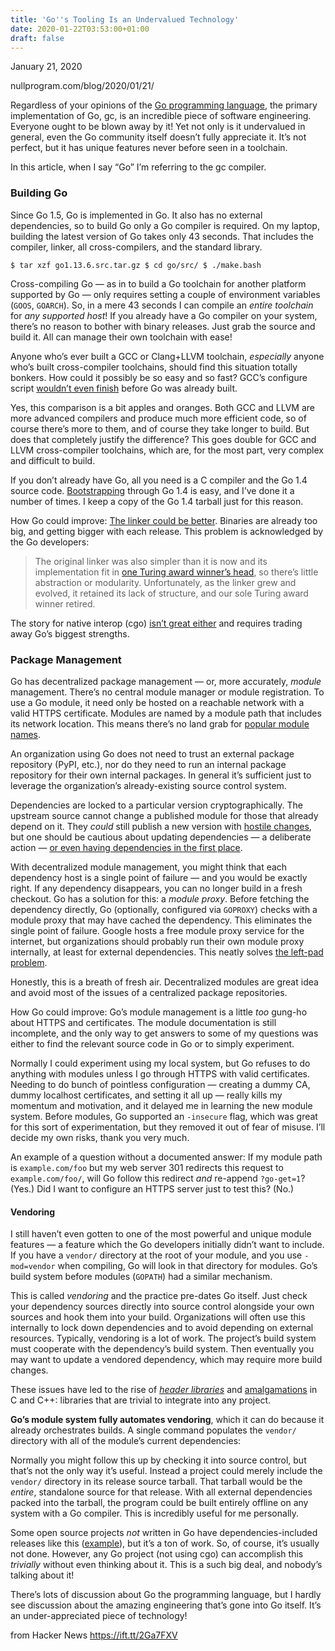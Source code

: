```yaml
---
title: 'Go''s Tooling Is an Undervalued Technology'
date: 2020-01-22T03:53:00+01:00
draft: false
---
```


January 21, 2020

nullprogram.com/blog/2020/01/21/

Regardless of your opinions of the [Go programming language](https://golang.org/), the primary implementation of Go, gc, is an incredible piece of software engineering. Everyone ought to be blown away by it! Yet not only is it undervalued in general, even the Go community itself doesn’t fully appreciate it. It’s not perfect, but it has unique features never before seen in a toolchain.

In this article, when I say “Go” I’m referring to the gc compiler.

### Building Go

Since Go 1.5, Go is implemented in Go. It also has no external dependencies, so to build Go only a Go compiler is required. On my laptop, building the latest version of Go takes only 43 seconds. That includes the compiler, linker, all cross-compilers, and the standard library.

```
$ tar xzf go1.13.6.src.tar.gz $ cd go/src/ $ ./make.bash 
```

Cross-compiling Go — as in to build a Go toolchain for another platform supported by Go — only requires setting a couple of environment variables (`GOOS`, `GOARCH`). So, in a mere 43 seconds I can compile an _entire toolchain_ for _any supported host_! If you already have a Go compiler on your system, there’s no reason to bother with binary releases. Just grab the source and build it. All can manage their own toolchain with ease!

Anyone who’s ever built a GCC or Clang+LLVM toolchain, _especially_ anyone who’s built cross-compiler toolchains, should find this situation totally bonkers. How could it possibly be so easy and so fast? GCC’s configure script [wouldn’t even finish](https://nullprogram.com/blog/2017/03/30/) before Go was already built.

Yes, this comparison is a bit apples and oranges. Both GCC and LLVM are more advanced compilers and produce much more efficient code, so of course there’s more to them, and of course they take longer to build. But does that completely justify the difference? This goes double for GCC and LLVM cross-compiler toolchains, which are, for the most part, very complex and difficult to build.

If you don’t already have Go, all you need is a C compiler and the Go 1.4 source code. [Bootstrapping](https://nullprogram.com/blog/2016/11/17/) through Go 1.4 is easy, and I’ve done it a number of times. I keep a copy of the Go 1.4 tarball just for this reason.

How Go could improve: [The linker could be better](http://golang.org/s/better-linker). Binaries are already too big, and getting bigger with each release. This problem is acknowledged by the Go developers:

> The original linker was also simpler than it is now and its implementation fit in [one Turing award winner’s head](https://en.wikipedia.org/wiki/Ken_Thompson), so there’s little abstraction or modularity. Unfortunately, as the linker grew and evolved, it retained its lack of structure, and our sole Turing award winner retired.

The story for native interop (cgo) [isn’t great either](https://dave.cheney.net/2016/01/18/cgo-is-not-go) and requires trading away Go’s biggest strengths.

### Package Management

Go has decentralized package management — or, more accurately, _module_ management. There’s no central module manager or module registration. To use a Go module, it need only be hosted on a reachable network with a valid HTTPS certificate. Modules are named by a module path that includes its network location. This means there’s no land grab for [popular module names](https://github.com/dateutil/dateutil/issues/984).

An organization using Go does not need to trust an external package repository (PyPI, etc.), nor do they need to run an internal package repository for their own internal packages. In general it’s sufficient just to leverage the organization’s already-existing source control system.

Dependencies are locked to a particular version cryptographically. The upstream source cannot change a published module for those that already depend on it. They _could_ still publish a new version with [hostile changes](https://blog.npmjs.org/post/180565383195/details-about-the-event-stream-incident), but one should be cautious about updating dependencies — a deliberate action — [or even having dependencies in the first place](https://research.swtch.com/deps).

With decentralized module management, you might think that each dependency host is a single point of failure — and you would be exactly right. If any dependency disappears, you can no longer build in a fresh checkout. Go has a solution for this: a _module proxy_. Before fetching the dependency directly, Go (optionally, configured via `GOPROXY`) checks with a module proxy that may have cached the dependency. This eliminates the single point of failure. Google hosts a free module proxy service for the internet, but organizations should probably run their own module proxy internally, at least for external dependencies. This neatly solves [the left-pad problem](https://lwn.net/Articles/681410/).

Honestly, this is a breath of fresh air. Decentralized modules are great idea and avoid most of the issues of a centralized package repositories.

How Go could improve: Go’s module management is a little _too_ gung-ho about HTTPS and certificates. The module documentation is still incomplete, and the only way to get answers to some of my questions was either to find the relevant source code in Go or to simply experiment.

Normally I could experiment using my local system, but Go refuses to do anything with modules unless I go through HTTPS with valid certificates. Needing to do bunch of pointless configuration — creating a dummy CA, dummy localhost certificates, and setting it all up — really kills my momentum and motivation, and it delayed me in learning the new module system. Before modules, Go supported an `-insecure` flag, which was great for this sort of experimentation, but they removed it out of fear of misuse. I’ll decide my own risks, thank you very much.

An example of a question without a documented answer: If my module path is `example.com/foo` but my web server 301 redirects this request to `example.com/foo/`, will Go follow this redirect _and_ re-append `?go-get=1`? (Yes.) Did I want to configure an HTTPS server just to test this? (No.)

#### Vendoring

I still haven’t even gotten to one of the most powerful and unique module features — a feature which the Go developers initially didn’t want to include. If you have a `vendor/` directory at the root of your module, and you use `-mod=vendor` when compiling, Go will look in that directory for modules. Go’s build system before modules (`GOPATH`) had a similar mechanism.

This is called _vendoring_ and the practice pre-dates Go itself. Just check your dependency sources directly into source control alongside your own sources and hook them into your build. Organizations will often use this internally to lock down dependencies and to avoid depending on external resources. Typically, vendoring is a lot of work. The project’s build system must cooperate with the dependency’s build system. Then eventually you may want to update a vendored dependency, which may require more build changes.

These issues have led to the rise of [_header libraries_](https://github.com/nothings/stb) and [amalgamations](https://www.sqlite.org/amalgamation.html) in C and C++: libraries that are trivial to integrate into any project.

**Go’s module system fully automates vendoring**, which it can do because it already orchestrates builds. A single command populates the `vendor/` directory with all of the module’s current dependencies:

Normally you might follow this up by checking it into source control, but that’s not the only way it’s useful. Instead a project could merely include the `vendor/` directory in its release source tarball. That tarball would be the _entire_, standalone source for that release. With all external dependencies packed into the tarball, the program could be built entirely offline on any system with a Go compiler. This is incredibly useful for me personally.

Some open source projects _not_ written in Go have dependencies-included releases like this ([example](https://crawl.develz.org/)), but it’s a ton of work. So, of course, it’s usually not done. However, any Go project (not using cgo) can accomplish this _trivially_ without even thinking about it. This is a such big deal, and nobody’s talking about it!

There’s lots of discussion about Go the programming language, but I hardly see discussion about the amazing engineering that’s gone into Go itself. It’s an under-appreciated piece of technology!

  
  
from Hacker News https://ift.tt/2Ga7FXV